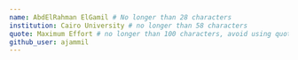 ```yaml
---
name: AbdElRahman ElGamil # No longer than 28 characters
institution: Cairo University # no longer than 58 characters
quote: Maximum Effort # no longer than 100 characters, avoid using quotes(") to guarantee the format remains the same.
github_user: ajammil
---
```


